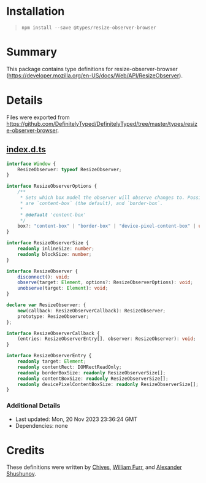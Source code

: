 # Installation
> `npm install --save @types/resize-observer-browser`

# Summary
This package contains type definitions for resize-observer-browser (https://developer.mozilla.org/en-US/docs/Web/API/ResizeObserver).

# Details
Files were exported from https://github.com/DefinitelyTyped/DefinitelyTyped/tree/master/types/resize-observer-browser.
## [index.d.ts](https://github.com/DefinitelyTyped/DefinitelyTyped/tree/master/types/resize-observer-browser/index.d.ts)
````ts
interface Window {
    ResizeObserver: typeof ResizeObserver;
}

interface ResizeObserverOptions {
    /**
     * Sets which box model the observer will observe changes to. Possible values
     * are `content-box` (the default), and `border-box`.
     *
     * @default 'content-box'
     */
    box?: "content-box" | "border-box" | "device-pixel-content-box" | undefined;
}

interface ResizeObserverSize {
    readonly inlineSize: number;
    readonly blockSize: number;
}

interface ResizeObserver {
    disconnect(): void;
    observe(target: Element, options?: ResizeObserverOptions): void;
    unobserve(target: Element): void;
}

declare var ResizeObserver: {
    new(callback: ResizeObserverCallback): ResizeObserver;
    prototype: ResizeObserver;
};

interface ResizeObserverCallback {
    (entries: ResizeObserverEntry[], observer: ResizeObserver): void;
}

interface ResizeObserverEntry {
    readonly target: Element;
    readonly contentRect: DOMRectReadOnly;
    readonly borderBoxSize: readonly ResizeObserverSize[];
    readonly contentBoxSize: readonly ResizeObserverSize[];
    readonly devicePixelContentBoxSize: readonly ResizeObserverSize[];
}

````

### Additional Details
 * Last updated: Mon, 20 Nov 2023 23:36:24 GMT
 * Dependencies: none

# Credits
These definitions were written by [Chives](https://github.com/chivesrs), [William Furr](https://github.com/wffurr), and [Alexander Shushunov](https://github.com/AlexanderShushunov).
